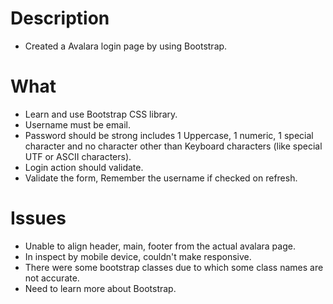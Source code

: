 # Description

- Created a Avalara login page by using Bootstrap.

# What
- Learn and use Bootstrap CSS library.
- Username must be email. 
- Password should be strong includes 1 Uppercase, 1 numeric, 1 special character and no character other than Keyboard characters (like special UTF or ASCII characters).
- Login action should validate.
- Validate the form, Remember the username if checked on refresh.
# Issues

- Unable to align header, main, footer from the actual avalara page.
- In inspect by mobile device, couldn't make responsive.
- There were some bootstrap classes due to which some class names are not accurate.
- Need to learn more about Bootstrap.

